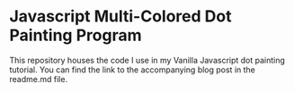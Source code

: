 # Javascript Multi-Colored Dot Painting Program
This repository houses the code I use in my Vanilla Javascript dot painting tutorial. You can find the link to the accompanying blog post in the readme.md file.
